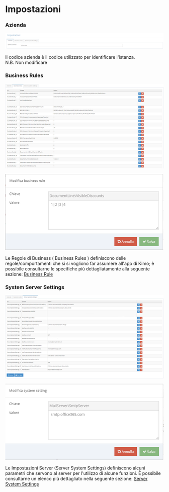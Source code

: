 # Impostazioni

### Azienda

![](../.gitbook/assets/image%20%285%29.png)

Il codice azienda è il codice utilizzato per identificare l'istanza.  
N.B. Non modificare 

### Business Rules

![](../.gitbook/assets/businessrule%20%281%29.PNG)

![](../.gitbook/assets/image%20%2823%29.png)

Le Regole di Business \( Business Rules \) definiscono delle regole/comportamenti che si si vogliono far assumere all'app di Kimo; è possibile consultarne le specifiche più dettagliatamente alla seguente sezione: [Business Rule](../integrazione/business-rule/)

### System Server Settings

![](../.gitbook/assets/tempsnip%20%281%29.png)

![](../.gitbook/assets/image%20%2826%29.png)

Le Impostazioni Server \(Server System Settings\) definiscono alcuni parametri che servono al server  per l'utilizzo di alcune funzioni. È possibile consultarne un elenco più dettagliato nella seguente sezione: [Server System Settings]()

